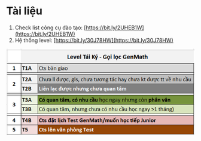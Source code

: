 # Tài liệu

1. Check list công cụ đào tạo: [https://bit.ly/2UHEB1W](https://bit.ly/2UHEB1W)
2. Hệ thống level: [https://bit.ly/30J78HW](https://bit.ly/30J78HW)

![](../.gitbook/assets/le%20%284%29.png)



